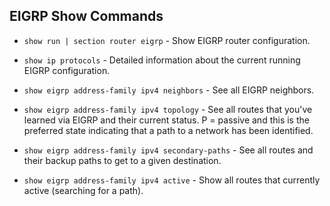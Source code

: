 ## EIGRP Show Commands

* `show run | section router eigrp` - Show EIGRP router configuration.

* `show ip protocols` - Detailed information about the current running EIGRP configuration.

* `show eigrp address-family ipv4 neighbors` - See all EIGRP neighbors.

* `show eigrp address-family ipv4 topology` - See all routes that you've learned via EIGRP and their current status. P = passive and this is the preferred state indicating that a path to a network has been identified. 

* `show eigrp address-family ipv4 secondary-paths` - See all routes and their backup paths to get to a given destination. 

* `show eigrp address-family ipv4 active` - Show all routes that currently active (searching for a path). 
